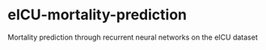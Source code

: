 # eICU-mortality-prediction
 Mortality prediction through recurrent neural networks on the eICU dataset
